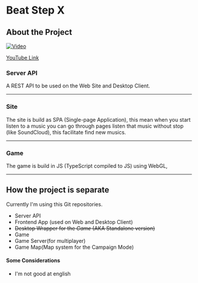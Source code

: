 # Beat Step X
## About the Project

[![Video](http://img.youtube.com/vi/s6vm0xBc-rA/0.jpg)](https://www.youtube.com/watch?v=s6vm0xBc-rA)

[YouTube Link](https://www.youtube.com/watch?v=s6vm0xBc-rA)

### Server API
A REST API to be used on the Web Site and Desktop Client.

---

### Site
The site is build as SPA (Single-page Application), this mean when you start listen to a music you can go through pages listen that music without stop (like SoundCloud), this facilitate find new musics.

---

### Game

The game is build in JS (TypeScript compiled to JS) using WebGL,

---

## How the project is separate
Currently I'm using this Git repositories.
- Server API
- Frontend App (used on Web and Desktop Client)
- ~~Desktop Wrapper for the *Game* (AKA Standalone version)~~
- Game
- Game Server(for multiplayer)
- Game Map(Map system for the Campaign Mode)

#### Some Considerations
- I'm not good at english
